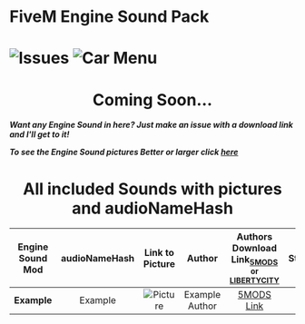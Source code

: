 # FiveM Engine Sound Pack
![Issues](https://img.shields.io/github/issues/SpiritsCreations/FiveM-Engine-Sound-Pack?style=for-the-badge&logo=github)
![Car Menu](https://img.shields.io/badge/Sound%20Mods%20As%20of%20Now-0-brightgreen?style=for-the-badge)
==========================
<center><h1>Coming Soon...</h1></center>

***Want any Engine Sound in here? Just make an issue with a download link and I'll get to it!***

***To see the Engine Sound pictures Better or larger click [here](https://github.com/SpiritsCreations/FiveM-Engine-Sound-Pack/blob/master/README.md)***

<center><h1>All included Sounds with pictures and audioNameHash</h1></center>

| Engine Sound Mod | audioNameHash  | Link to Picture | Author | Authors Download Link<sub>[5MODS](https://gta5-mods.com/) or [LIBERTYCITY](https://libertycity.net/)</sub> | Status | Extra Notes |
| :-: | :-: | :-: | :-: | :-: | :-: | :-: |
| **Example** | Example | ![Picture](./image/Example.webp) | Example Author | [5MODS Link](https://www.gta5-mods.com) | ✔️ |
